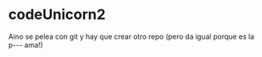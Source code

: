 # codeUnicorn2
Aino se pelea con git y hay que crear otro repo (pero da igual porque es la p--- ama!)
